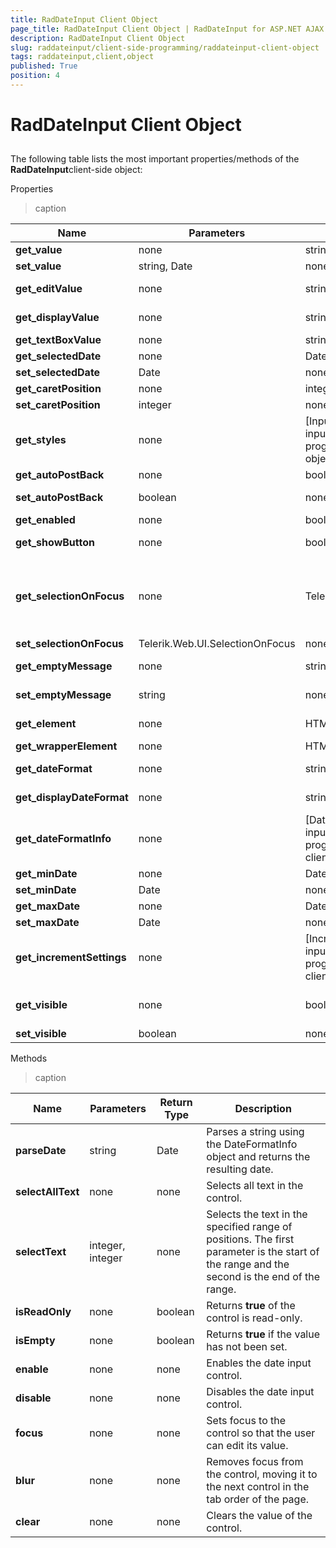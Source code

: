 ```yaml
---
title: RadDateInput Client Object
page_title: RadDateInput Client Object | RadDateInput for ASP.NET AJAX Documentation
description: RadDateInput Client Object
slug: raddateinput/client-side-programming/raddateinput-client-object
tags: raddateinput,client,object
published: True
position: 4
---
```


# RadDateInput Client Object



## 

The following table lists the most important properties/methods of the **RadDateInput**client-side object:

Properties


>caption  

| Name | Parameters | Return Type | Description |
| ------ | ------ | ------ | ------ |
| **get_value** |none|string|Returns the value of the control as a string.|
| **set_value** |string, Date|none|Sets the value of the control.|
| **get_editValue** |none|string|Gets the value of the control as it is formatted when the control has focus.|
| **get_displayValue** |none|string|Gets the value of the control as it is formatted when the control does not have focus.|
| **get_textBoxValue** |none|string|Gets the string that the user typed into the control.|
| **get_selectedDate** |none|Date|Gets the value of the control as a Date value.|
| **set_selectedDate** |Date|none|Sets the value of the control.|
| **get_caretPosition** |none|integer|Returns the current position of the caret.|
| **set_caretPosition** |integer|none|Sets the position of the caret.|
| **get_styles** |none|[InputStyles]({%slug input/client-side-programming/inputstyles-client-object%})|Returns the InputStyles Client object, which can be used to change the appearance of the input control when it is first loaded.|
| **get_autoPostBack** |none|boolean|Returns the value of the **AutoPostBack** property.|
| **set_autoPostBack** |boolean|none|Enables or disables postbacks when the user changes the text in the input control.|
| **get_enabled** |none|boolean|Returns **true** if the input control is enabled.|
| **get_showButton** |none|boolean|Returns **true** if the input control has an associated image button.|
| **get_selectionOnFocus** |none|Telerik.Web.UI.SelectionOnFocus|Returns the value of the SelectionOnFocus property. Possible values are Telerik.Web.UI.SelectionOnFocus.CaretToBeginning, Telerik.Web.UI.SelectionOnFocus.CaretToEnd, Telerik.Web.UI.SelectionOnFocus.None, and Telerik.Web.UI.SelectionOnFocus.SelectAll.|
| **set_selectionOnFocus** |Telerik.Web.UI.SelectionOnFocus|none|Sets the SelectionOnFocus property.|
| **get_emptyMessage** |none|string|Returns the message that appears when the value is not set.|
| **set_emptyMessage** |string|none|Sets the message that appears when the value is not set.|
| **get_element** |none|HTML element|Gets the DOM element for the input element that holds the edit value.|
| **get_wrapperElement** |none|HTML element|Gets the DOM element for the wrapper element.|
| **get_dateFormat** |none|string|Returns the format string for the control when it has focus.|
| **get_displayDateFormat** |none|string|Returns the format string for the control when it does not have focus.|
| **get_dateFormatInfo** |none|[DateFormatInfo]({%slug input/client-side-programming/dateformatinfo-client-object%})|Returns the Date Format Info object, which includes the settings used to parse date values.|
| **get_minDate** |none|Date|Returns the earliest valid date value.|
| **set_minDate** |Date|none|Sets the earliest date the user can enter.|
| **get_maxDate** |none|Date|Returns the latest valid date value.|
| **set_maxDate** |Date|none|Sets the latest date the user can enter.|
| **get_incrementSettings** |none|[IncrementSettings]({%slug input/client-side-programming/incrementsettings-client-object%})|Returns the Increment Settings object, which you can use to change the way the control responds to arrow keys and the mouse wheel.|
| **get_visible** |none|boolean|Returns whether the input element is rendered as hidden or not. Does not apply if the control is inside another hidden html element.|
| **set_visible** |boolean|none|Sets the input element as hidden on the client|

Methods


>caption  

| Name | Parameters | Return Type | Description |
| ------ | ------ | ------ | ------ |
| **parseDate** |string|Date|Parses a string using the DateFormatInfo object and returns the resulting date.|
| **selectAllText** |none|none|Selects all text in the control.|
| **selectText** |integer, integer|none|Selects the text in the specified range of positions. The first parameter is the start of the range and the second is the end of the range.|
| **isReadOnly** |none|boolean|Returns **true** of the control is read-only.|
| **isEmpty** |none|boolean|Returns **true** if the value has not been set.|
| **enable** |none|none|Enables the date input control.|
| **disable** |none|none|Disables the date input control.|
| **focus** |none|none|Sets focus to the control so that the user can edit its value.|
| **blur** |none|none|Removes focus from the control, moving it to the next control in the tab order of the page.|
| **clear** |none|none|Clears the value of the control.|
